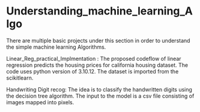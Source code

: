# Understanding_machine_learning_Algo
There are multiple basic projects under this section in order to understand the simple machine learning Algorithms.

Linear_Reg_practical_Implmentation : The proposed codeflow of linear regression predicts the housing prices for california housing dataset. The code uses python version of 3.10.12. The dataset is imported from the scikitlearn.

Handwriting Digit recog: The idea is to classify the handwritten digits using the decision tree algorithm. The input to the model is a csv file consisting of images mapped into pixels.
